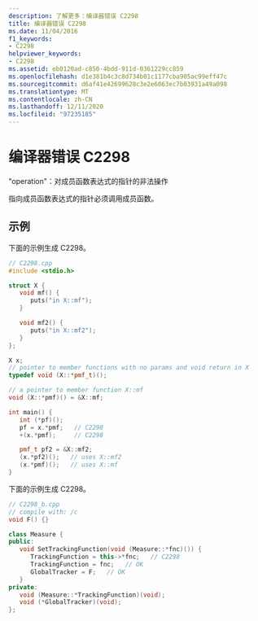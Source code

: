 ```yaml
---
description: 了解更多：编译器错误 C2298
title: 编译器错误 C2298
ms.date: 11/04/2016
f1_keywords:
- C2298
helpviewer_keywords:
- C2298
ms.assetid: eb0120ad-c850-4bdd-911d-0361229cc859
ms.openlocfilehash: d1e381b4c3c8d734b01c1177cba905ac99eff47c
ms.sourcegitcommit: d6af41e42699628c3e2e6063ec7b03931a49a098
ms.translationtype: MT
ms.contentlocale: zh-CN
ms.lasthandoff: 12/11/2020
ms.locfileid: "97235185"
---
```

# <a name="compiler-error-c2298"></a>编译器错误 C2298

"operation"：对成员函数表达式的指针的非法操作

指向成员函数表达式的指针必须调用成员函数。

## <a name="examples"></a>示例

下面的示例生成 C2298。

```cpp
// C2298.cpp
#include <stdio.h>

struct X {
   void mf() {
      puts("in X::mf");
   }

   void mf2() {
      puts("in X::mf2");
   }
};

X x;
// pointer to member functions with no params and void return in X
typedef void (X::*pmf_t)();

// a pointer to member function X::mf
void (X::*pmf)() = &X::mf;

int main() {
   int (*pf)();
   pf = x.*pmf;   // C2298
   +(x.*pmf);     // C2298

   pmf_t pf2 = &X::mf2;
   (x.*pf2)();   // uses X::mf2
   (x.*pmf)();   // uses X::mf
}
```

下面的示例生成 C2298。

```cpp
// C2298_b.cpp
// compile with: /c
void F() {}

class Measure {
public:
   void SetTrackingFunction(void (Measure::*fnc)()) {
      TrackingFunction = this->*fnc;   // C2298
      TrackingFunction = fnc;   // OK
      GlobalTracker = F;   // OK
   }
private:
   void (Measure::*TrackingFunction)(void);
   void (*GlobalTracker)(void);
};
```
